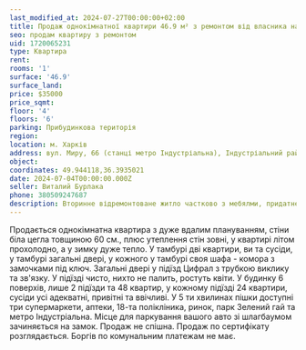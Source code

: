 ```yaml
---
last_modified_at: 2024-07-27T00:00:00+02:00
title: Продаж однокімнатної квартири 46.9 м² з ремонтом від власника на Миру
seo: продам квартиру з ремонтом
uid: 1720065231
type: Квартира
rent:
rooms: '1'
surface: '46.9'
surface_land:
price: $35000
price_sqmt:
floor: '4'
floors: '6'
parking: Прибудинкова територія
region:
location: м. Харків
address: вул. Миру, 66 (станці метро Індустріальна), Індустріальний район
object:
coordinates: 49.944118,36.3935021
date: 2024-07-04T00:00:00.000Z
seller: Виталий Бурлака
phone: 380509247687
description: Вторинне відремонтоване житло частково з мебялми, придатне для проживання
---
```


Продається однокімнатна квартира з дуже вдалим плануванням, стіни біла цегла товщиною 60 см., плюс утеплення стін зовні, у квартирі літом прохолодно, а у зимку дуже тепло. У тамбурі дві квартири, ви та сусіди, у тамбурі загальні двері, у кожного у тамбурі своя шафа - комора з замочками під ключ. Загальні двері у підїзд Цифрал з трубкою виклику та зв'язку. У підїзді чисто, нихто не палить, ростуть квіти. У будинку 6 поверхів, лише 2 підїзди та 48 квартир, у кожному підїзді 24 квартири, сусіди усі адекватні, привітні та ввічливі. У 5 ти хвилинах пішки доступні три супермаркети, аптеки, 18-та полікліника, ринок, парк Зелений гай та метро Індустріальна. Місце для паркування вашого авто зі шлагбаумом зачиняється на замок. Продаж не спішна. Продаж по сертифікату розглядається. Боргів по комунальним платежам не має.
